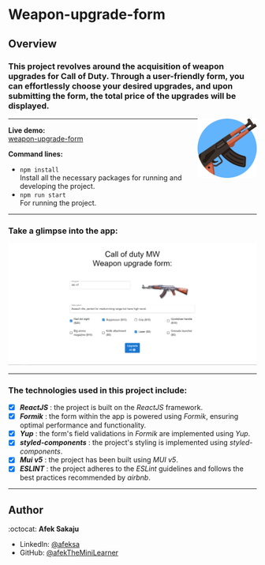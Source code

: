 # Weapon-upgrade-form

## Overview

### This project revolves around the acquisition of weapon upgrades for Call of Duty. Through a user-friendly form, you can effortlessly choose your desired upgrades, and upon submitting the form, the total price of the upgrades will be displayed.<br />

<img src="./readme-resources/weapon.png" width=120px height=120px align="right">

---

**Live demo:**</br>[weapon-upgrade-form](http://afektheminilearner.github.io/weapon-upgrade-form)

**Command lines:**

- `npm install` <br /> Install all the necessary packages for running and developing the project.
- `npm run start`<br /> For running the project.

---

### **Take a glimpse into the app:**

![Example](./readme-resources/project-pic.PNG)

---

### The technologies used in this project include:

- [x] _**ReactJS**_ : the project is built on the _ReactJS_ framework.
- [x] _**Formik**_ : the form within the app is powered using _Formik_, ensuring optimal performance and functionality.
- [x] _**Yup**_ : the form's field validations in _Formik_ are implemented using _Yup_.
- [x] _**styled-components**_ : the project's styling is implemented using _styled-components_.
- [x] _**Mui v5**_ : the project has been built using _MUI v5_.
- [x] _**ESLINT**_ : the project adheres to the _ESLint_ guidelines and follows the best practices recommended by _airbnb_.

---

## Author

:octocat: **Afek Sakaju**

- LinkedIn: [@afeksa](https://www.linkedin.com/in/afeksa/)
- GitHub: [@afekTheMiniLearner](https://github.com/afekTheMiniLearner)
